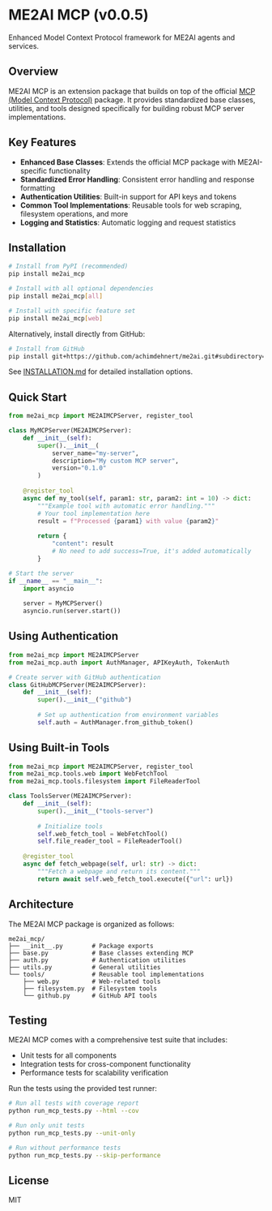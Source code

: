 # ME2AI MCP (v0.0.5)

Enhanced Model Context Protocol framework for ME2AI agents and services.

## Overview

ME2AI MCP is an extension package that builds on top of the official [MCP (Model Context Protocol)](https://pypi.org/project/mcp/) package. It provides standardized base classes, utilities, and tools designed specifically for building robust MCP server implementations.

## Key Features

- **Enhanced Base Classes**: Extends the official MCP package with ME2AI-specific functionality
- **Standardized Error Handling**: Consistent error handling and response formatting
- **Authentication Utilities**: Built-in support for API keys and tokens
- **Common Tool Implementations**: Reusable tools for web scraping, filesystem operations, and more
- **Logging and Statistics**: Automatic logging and request statistics

## Installation

```bash
# Install from PyPI (recommended)
pip install me2ai_mcp

# Install with all optional dependencies
pip install me2ai_mcp[all]

# Install with specific feature set
pip install me2ai_mcp[web]
```

Alternatively, install directly from GitHub:

```bash
# Install from GitHub
pip install git+https://github.com/achimdehnert/me2ai.git#subdirectory=me2ai_mcp
```

See [INSTALLATION.md](INSTALLATION.md) for detailed installation options.

## Quick Start

```python
from me2ai_mcp import ME2AIMCPServer, register_tool

class MyMCPServer(ME2AIMCPServer):
    def __init__(self):
        super().__init__(
            server_name="my-server",
            description="My custom MCP server",
            version="0.1.0"
        )
    
    @register_tool
    async def my_tool(self, param1: str, param2: int = 10) -> dict:
        """Example tool with automatic error handling."""
        # Your tool implementation here
        result = f"Processed {param1} with value {param2}"
        
        return {
            "content": result
            # No need to add success=True, it's added automatically
        }

# Start the server
if __name__ == "__main__":
    import asyncio
    
    server = MyMCPServer()
    asyncio.run(server.start())
```

## Using Authentication

```python
from me2ai_mcp import ME2AIMCPServer
from me2ai_mcp.auth import AuthManager, APIKeyAuth, TokenAuth

# Create server with GitHub authentication
class GitHubMCPServer(ME2AIMCPServer):
    def __init__(self):
        super().__init__("github")
        
        # Set up authentication from environment variables
        self.auth = AuthManager.from_github_token()
```

## Using Built-in Tools

```python
from me2ai_mcp import ME2AIMCPServer, register_tool
from me2ai_mcp.tools.web import WebFetchTool
from me2ai_mcp.tools.filesystem import FileReaderTool

class ToolsServer(ME2AIMCPServer):
    def __init__(self):
        super().__init__("tools-server")
        
        # Initialize tools
        self.web_fetch_tool = WebFetchTool()
        self.file_reader_tool = FileReaderTool()
        
    @register_tool
    async def fetch_webpage(self, url: str) -> dict:
        """Fetch a webpage and return its content."""
        return await self.web_fetch_tool.execute({"url": url})
```

## Architecture

The ME2AI MCP package is organized as follows:

```text
me2ai_mcp/
├── __init__.py        # Package exports
├── base.py            # Base classes extending MCP
├── auth.py            # Authentication utilities
├── utils.py           # General utilities
└── tools/             # Reusable tool implementations
    ├── web.py         # Web-related tools
    ├── filesystem.py  # Filesystem tools
    └── github.py      # GitHub API tools
```

## Testing

ME2AI MCP comes with a comprehensive test suite that includes:

- Unit tests for all components
- Integration tests for cross-component functionality
- Performance tests for scalability verification

Run the tests using the provided test runner:

```bash
# Run all tests with coverage report
python run_mcp_tests.py --html --cov

# Run only unit tests
python run_mcp_tests.py --unit-only

# Run without performance tests
python run_mcp_tests.py --skip-performance
```

## License

MIT

